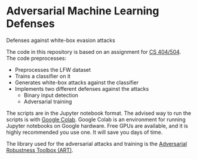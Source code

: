 # Adversarial Machine Learning Defenses
Defenses against white-box evasion attacks

The code in this repository is based on an assignment for [CS 404/504](https://www.webpages.uidaho.edu/vakanski/CS_504.html).  
The code preprocesses:  
 - Preprocesses the LFW dataset
 - Trains a classifier on it
 - Generates white-box attacks against the classifier
 - Implements two different defenses against the attacks
   - Binary input detection
   - Adversarial training
 
The scripts are in the Jupyter notebook format. The advised way to run the scripts is with [Google Colab](https://colab.research.google.com/). Google Colab is an environment for running Jupyter notebooks on Google hardware. Free GPUs are available, and it is highly recommended you use one. It will save you days of time.  

The library used for the adversarial attacks and training is the [Adversarial Robustness Toolbox (ART)](https://adversarial-robustness-toolbox.readthedocs.io/en/latest/).

